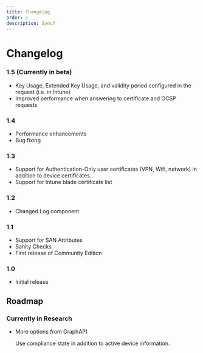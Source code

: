 ```yaml
---
title: Changelog
order: 1
description: Sync?
---
```


# Changelog

### 1.5 \(Currently in beta\)

* Key Usage, Extended Key Usage, and validity period configured in the request \(i.e. in Intune\)
* Improved performance when answering to certificate and OCSP requests

### 1.4

* Performance enhancements
* Bug fixing

### 1.3

* Support for Authentication-Only user certificates \(VPN, Wifi, network\) in addition to device certificates.
* Support for Intune blade certificate list

### 1.2

* Changed Log component

### 1.1

* Support for SAN Attributes
* Sanity Checks
* First release of Community Edition

### 1.0

* Initial release

## Roadmap

### Currently in Research

* More options from GraphAPI

  Use compliance state in addition to active device information.

